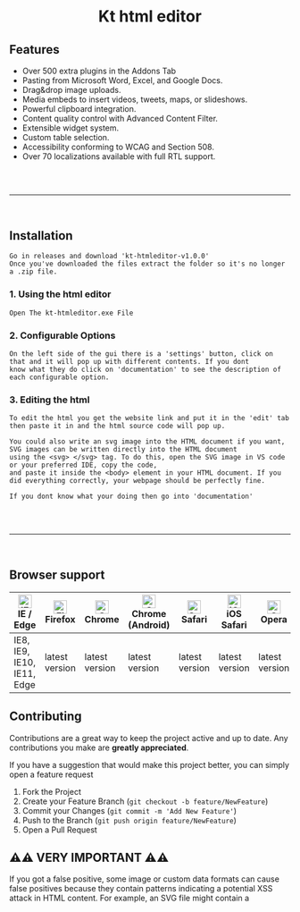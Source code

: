 <h1 align="center">
  Kt html editor
</h1>

## Features

* Over 500 extra plugins in the Addons Tab
* Pasting from Microsoft Word, Excel, and Google Docs.
* Drag&drop image uploads.
* Media embeds to insert videos, tweets, maps, or slideshows.
* Powerful clipboard integration.
* Content quality control with Advanced Content Filter.
* Extensible widget system.
* Custom table selection.
* Accessibility conforming to WCAG and Section 508.
* Over 70 localizations available with full RTL support.

 
<hr  style="border-radius: 2%; margin-top: 60px; margin-bottom: 60px;"  noshade=""  size="20"  width="100%">
  
## Installation
```
Go in releases and download 'kt-htmleditor-v1.0.0'
Once you've downloaded the files extract the folder so it's no longer a .zip file.
```
### 1. Using the html editor
```
Open The kt-htmleditor.exe File
```
### 2. Configurable Options
```
On the left side of the gui there is a 'settings' button, click on that and it will pop up with different contents. If you dont
know what they do click on 'documentation' to see the description of each configurable option.
```
### 3. Editing the html
```
To edit the html you get the website link and put it in the 'edit' tab then paste it in and the html source code will pop up.

You could also write an svg image into the HTML document if you want, SVG images can be written directly into the HTML document
using the <svg> </svg> tag. To do this, open the SVG image in VS code or your preferred IDE, copy the code,
and paste it inside the <body> element in your HTML document. If you did everything correctly, your webpage should be perfectly fine.

If you dont know what your doing then go into 'documentation'
```
<hr  style="border-radius: 2%; margin-top: 60px; margin-bottom: 60px;"  noshade=""  size="20"  width="100%">

## Browser support

| [<img src="https://raw.githubusercontent.com/alrra/browser-logos/master/src/edge/edge_48x48.png" alt="IE / Edge" width="24px" height="24px" />](http://godban.github.io/browsers-support-badges/)<br>IE / Edge | [<img src="https://raw.githubusercontent.com/alrra/browser-logos/master/src/firefox/firefox_48x48.png" alt="Firefox" width="24px" height="24px" />](http://godban.github.io/browsers-support-badges/)<br>Firefox | [<img src="https://raw.githubusercontent.com/alrra/browser-logos/master/src/chrome/chrome_48x48.png" alt="Chrome" width="24px" height="24px" />](http://godban.github.io/browsers-support-badges/)<br>Chrome | [<img src="https://raw.githubusercontent.com/alrra/browser-logos/master/src/chrome/chrome_48x48.png" alt="Chrome" width="24px" height="24px" />](http://godban.github.io/browsers-support-badges/)<br>Chrome (Android) | [<img src="https://raw.githubusercontent.com/alrra/browser-logos/master/src/safari/safari_48x48.png" alt="Safari" width="24px" height="24px" />](http://godban.github.io/browsers-support-badges/)<br>Safari | [<img src="https://raw.githubusercontent.com/alrra/browser-logos/master/src/safari-ios/safari-ios_48x48.png" alt="iOS Safari" width="24px" height="24px" />](http://godban.github.io/browsers-support-badges/)<br>iOS Safari | [<img src="https://raw.githubusercontent.com/alrra/browser-logos/master/src/opera/opera_48x48.png" alt="Opera" width="24px" height="24px" />](http://godban.github.io/browsers-support-badges/)<br>Opera |
| --------- | --------- | --------- | --------- | --------- | --------- | --------- |
| IE8, IE9, IE10, IE11, Edge| latest version| latest version| latest version| latest version| latest version| latest version


## Contributing
Contributions are a great way to keep the project active and up to date. Any contributions you make are **greatly appreciated**.

If you have a suggestion that would make this project better, you can simply open a feature request

1. Fork the Project
2. Create your Feature Branch (`git checkout -b feature/NewFeature`)
3. Commit your Changes (`git commit -m 'Add New Feature'`)
4. Push to the Branch (`git push origin feature/NewFeature`)
5. Open a Pull Request

## ⚠️⚠️ VERY IMPORTANT ⚠️⚠️
If you got a false positive, some image or custom data formats can cause false positives because they contain patterns indicating a potential XSS attack in HTML content. For example, an SVG file might contain a <script> tag. If you expect this type of content from legitimate users, narrowly tailor your XSS rules to allow HTML requests that include these other data formats.

## License
Kt-Htmleditor is distributed under the MIT License. See `LICENSE.md` for more information.
